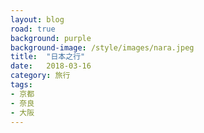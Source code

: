 ```yaml
---
layout: blog
road: true
background: purple
background-image: /style/images/nara.jpeg
title:  "日本之行"
date:   2018-03-16
category: 旅行
tags:
- 京都
- 奈良
- 大阪
---
```



